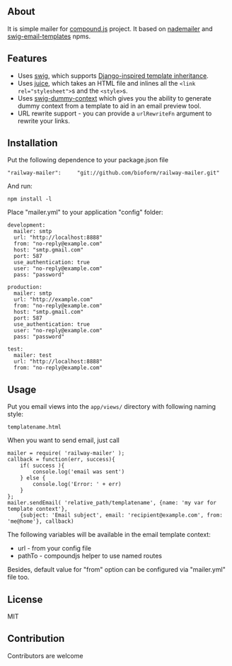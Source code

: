 About
-----

It is simple mailer for [compound.js](https://github.com/1602/compound) project.
It based on [nademailer](https://github.com/andris9/Nodemailer) and [swig-email-templates](https://github.com/superjoe30/swig-email-templates) npms.

Features
--------

 * Uses [swig](https://github.com/paularmstrong/swig/), which supports
   [Django-inspired template inheritance](https://docs.djangoproject.com/en/dev/topics/templates/#template-inheritance).
 * Uses [juice](https://github.com/LearnBoost/juice), which takes an HTML
   file and inlines all the `<link rel="stylesheet">`s and the `<style>`s.
 * Uses [swig-dummy-context](https://github.com/superjoe30/swig-dummy-context)
   which gives you the ability to generate dummy context from a template to
   aid in an email preview tool.
 * URL rewrite support - you can provide a `urlRewriteFn` argument to rewrite
   your links.

Installation
------------

Put the following dependence to your package.json file

    "railway-mailer":     "git://github.com/bioform/railway-mailer.git"
    
And run:
    
    npm install -l
    
Place "mailer.yml" to your application "config" folder:

    development:
      mailer: smtp
      url: "http://localhost:8888"
      from: "no-reply@example.com"
      host: "smtp.gmail.com"
      port: 587
      use_authentication: true
      user: "no-reply@example.com"
      pass: "password"
    
    production:
      mailer: smtp
      url: "http://example.com"
      from: "no-reply@example.com"
      host: "smtp.gmail.com"
      port: 587
      use_authentication: true
      user: "no-reply@example.com"
      pass: "password"
    
    test:
      mailer: test
      url: "http://localhost:8888"
      from: "no-reply@example.com"
    


Usage
-----

Put you email views into the `app/views/` directory with following naming style:

    templatename.html

When you want to send email, just call

    mailer = require( 'railway-mailer' );
    callback = function(err, success){
        if( success ){
            console.log('email was sent')
        } else {
            console.log('Error: ' + err)
        }
    };
    mailer.sendEmail( 'relative_path/templatename', {name: 'my var for template context'},
        {subject: 'Email subject', email: 'recipient@example.com', from: 'me@home'}, callback)


The following variables will be available in the email template context:

 - url - from your config file
 - pathTo - compoundjs helper to use named routes

Besides, default value for "from" option can be configured via "mailer.yml" file too.


License
-------

MIT

Contribution
------------

Contributors are welcome
